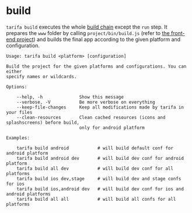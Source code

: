 # build

`tarifa build` executes the whole [build chain](../workflow/index.md) except the `run` step. It prepares the `www` folder by calling `project/bin/build.js` (refer to [the front-end project](../project/index.md#the-www-project)) and builds the final app according to the given platform and configuration.

```
Usage: tarifa build <platform> [configuration]

Build the project for the given platforms and configurations. You can either
specify names or wildcards.

Options:

    --help, -h              Show this message
    --verbose, -V           Be more verbose on everything
    --keep-file-changes     Keep all modifications made by tarifa in your files
    --clean-resources       Clean cached resources (icons and splashscreens) before build,
                            only for android platform

Examples:

    tarifa build android           # will build default conf for android platform
    tarifa build android dev       # will build dev conf for android platform
    tarifa build all dev           # will build dev conf for all platforms
    tarifa build ios dev,stage     # will build dev and stage confs for ios
    tarifa build ios,android dev   # will build dev conf for ios and android platforms
    tarifa build all all           # will build all confs for all platforms

```
